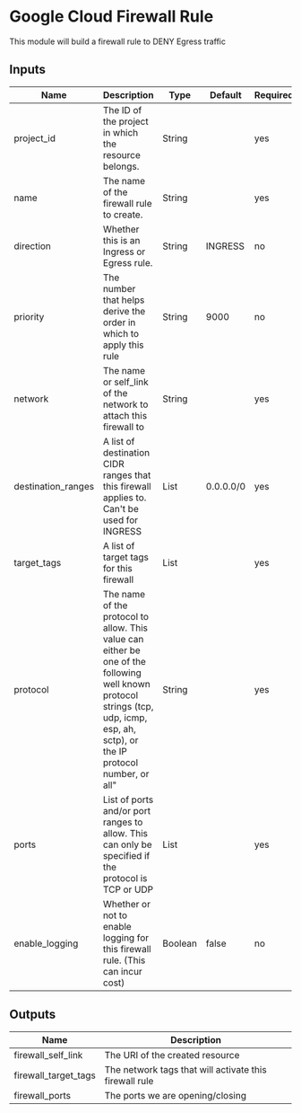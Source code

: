 
# Google Cloud Firewall Rule

This module will build a firewall rule to DENY Egress traffic

## Inputs

| Name                | Description                                                                                                                                                  | Type    | Default                                              | Required |
|---------------------|--------------------------------------------------------------------------------------------------------------------------------------------------------------|---------|------------------------------------------------------|----------|
| project_id          | The ID of the project in which the resource belongs.                                 | String  |          | yes   |
| name                | The name of the firewall rule to create.                                             | String  |          | yes   |
| direction           | Whether this is an Ingress or Egress rule.                                           | String  | INGRESS | no    |
| priority            | The number that helps derive the order in which to apply this rule                   | String  | 9000    | no    |
| network             | The name or self_link of the network to attach this firewall to                      | String  |          |  yes  |
| destination_ranges       | A list of destination CIDR ranges that this firewall applies to. Can't be used for INGRESS | List    | 0.0.0.0/0 | yes   |
| target_tags         | A list of target tags for this firewall                                              | List    |          | yes   |
| protocol            | The name of the protocol to allow. This value can either be one of the following well known protocol strings (tcp, udp, icmp, esp, ah, sctp), or the IP protocol number, or all"                         | String  |          | yes   |
| ports               | List of ports and/or port ranges to allow. This can only be specified if the protocol is TCP or UDP                                                                                                          | List    |          | yes   |
| enable_logging      | Whether or not to enable logging for this firewall rule. (This can incur cost)       | Boolean | false   | no    |

## Outputs

| Name                 | Description                     |
|----------------------|---------------------------------|
| firewall_self_link   | The URI of the created resource                           |
| firewall_target_tags | The network tags that will activate this firewall rule |
| firewall_ports       | The ports we are opening/closing                          |
